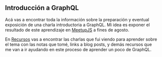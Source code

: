 ## Introducción a GraphQL

Acá vas a encontrar toda la información sobre la preparación y eventual exposición de una charla introductoria a GraphQL. Mi idea es exponer el resultado de este aprendizaje en [MeetupJS](meetup.com/meetup-js) a fines de agosto.

En [Recursos](recursos) vas a encontrar las charlas que fui viendo para aprender sobre el tema con las notas que tomé, links a blog posts, y demás recursos que me van a ir ayudando en este proceso de aprender un poco de GraphQL.
